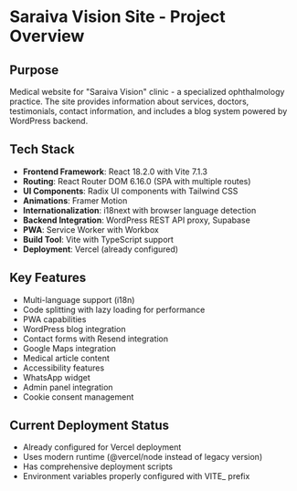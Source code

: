 # Saraiva Vision Site - Project Overview

## Purpose
Medical website for "Saraiva Vision" clinic - a specialized ophthalmology practice. The site provides information about services, doctors, testimonials, contact information, and includes a blog system powered by WordPress backend.

## Tech Stack
- **Frontend Framework**: React 18.2.0 with Vite 7.1.3
- **Routing**: React Router DOM 6.16.0 (SPA with multiple routes)
- **UI Components**: Radix UI components with Tailwind CSS
- **Animations**: Framer Motion
- **Internationalization**: i18next with browser language detection
- **Backend Integration**: WordPress REST API proxy, Supabase
- **PWA**: Service Worker with Workbox
- **Build Tool**: Vite with TypeScript support
- **Deployment**: Vercel (already configured)

## Key Features
- Multi-language support (i18n)
- Code splitting with lazy loading for performance
- PWA capabilities
- WordPress blog integration
- Contact forms with Resend integration
- Google Maps integration
- Medical article content
- Accessibility features
- WhatsApp widget
- Admin panel integration
- Cookie consent management

## Current Deployment Status
- Already configured for Vercel deployment
- Uses modern runtime (@vercel/node instead of legacy version)
- Has comprehensive deployment scripts
- Environment variables properly configured with VITE_ prefix